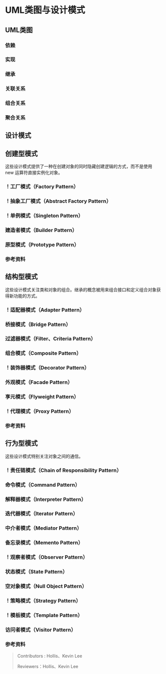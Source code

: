 # UML类图与设计模式

## UML类图
### 依赖

### 实现

### 继承

### 关联关系

### 组合关系

### 聚合关系


## 设计模式

## 创建型模式
这些设计模式提供了一种在创建对象的同时隐藏创建逻辑的方式，而不是使用 new 运算符直接实例化对象。

### ！工厂模式（Factory Pattern）

### ！抽象工厂模式（Abstract Factory Pattern）

### ！单例模式（Singleton Pattern）

### 建造者模式（Builder Pattern）

### 原型模式（Prototype Pattern）

### 参考资料


## 结构型模式
这些设计模式关注类和对象的组合。继承的概念被用来组合接口和定义组合对象获得新功能的方式。
### ！适配器模式（Adapter Pattern）

### 桥接模式（Bridge Pattern）

### 过滤器模式（Filter、Criteria Pattern）

### 组合模式（Composite Pattern）

### ！装饰器模式（Decorator Pattern）

### 外观模式（Facade Pattern）

### 享元模式（Flyweight Pattern）

### ！代理模式（Proxy Pattern）

### 参考资料


## 行为型模式
这些设计模式特别关注对象之间的通信。
### ！责任链模式（Chain of Responsibility Pattern）

### 命令模式（Command Pattern）

### 解释器模式（Interpreter Pattern）

### 迭代器模式（Iterator Pattern）

### 中介者模式（Mediator Pattern）

### 备忘录模式（Memento Pattern）

### ！观察者模式（Observer Pattern）

### 状态模式（State Pattern）

### 空对象模式（Null Object Pattern）

### ！策略模式（Strategy Pattern）

### ！模板模式（Template Pattern）

### 访问者模式（Visitor Pattern）

### 参考资料


> Contributors : Hollis、Kevin Lee
> 
> Reviewers：Hollis、Kevin Lee